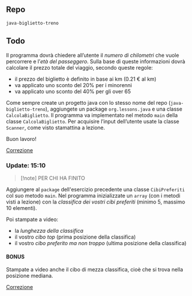 ## Repo
`java-biglietto-treno`

## Todo
Il programma dovrà chiedere all’utente il *numero di chilometri* che vuole percorrere e l’*età del passeggero*. Sulla base di queste informazioni dovrà calcolare il prezzo totale del viaggio, secondo queste regole:
- il prezzo del biglietto è definito in base ai km (0.21 € al km)
- va applicato uno sconto del 20% per i minorenni
- va applicato uno sconto del 40% per gli over 65

Come sempre create un progetto java con lo stesso nome del repo (`java-biglietto-treno`), aggiungete un package `org.lessons.java` e una classe `CalcolaBiglietto`. Il programma va implementato nel metodo `main` della classe `CalcolaBiglietto`.
Per acquisire l’input dell’utente usate la classe `Scanner`, come visto stamattina a lezione.

Buon lavoro!

[Correzione](https://github.com/Guybrush3791/exp-java-4-java-biglietto-treno/blob/main/src/org/lessons/java/CalcolaBiglietto.java)

### Update: 15:10
> [!note] PER CHI HA FINITO

Aggiungere al `package` dell'esercizio precedente una classe `CibiPreferiti` col suo metodo `main`.
Nel programma inizializzate un `array` (con i metodi visti a lezione) con la *classifica dei vostri cibi preferiti* (minimo 5, massimo 10 elementi).

Poi stampate a video:
- la *lunghezza della classifica*
- il vostro *cibo top* (prima posizione della classifica)
- il vostro *cibo preferito ma non troppo* (ultima posizione della classifica)

#### BONUS
Stampate a video anche il cibo di mezza classifica, cioè che si trova nella posizione mediana.

[Correzione](https://github.com/Guybrush3791/exp-java-4-java-biglietto-treno/blob/main/src/org/lessons/java/CibiPreferiti.java)